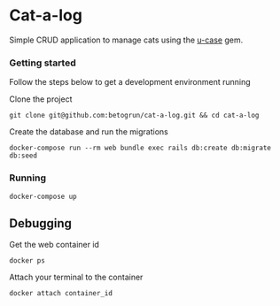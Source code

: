 # Cat-a-log

Simple CRUD application to manage cats using the [u-case](https://github.com/serradura/u-case) gem.

### Getting started

Follow the steps below to get a development environment running

Clone the project
```
git clone git@github.com:betogrun/cat-a-log.git && cd cat-a-log
```

Create the database and run the migrations

```
docker-compose run --rm web bundle exec rails db:create db:migrate db:seed
```

### Running
```
docker-compose up
```

## Debugging

Get the web container id

```
docker ps
```

Attach your terminal to the container

```
docker attach container_id
```
